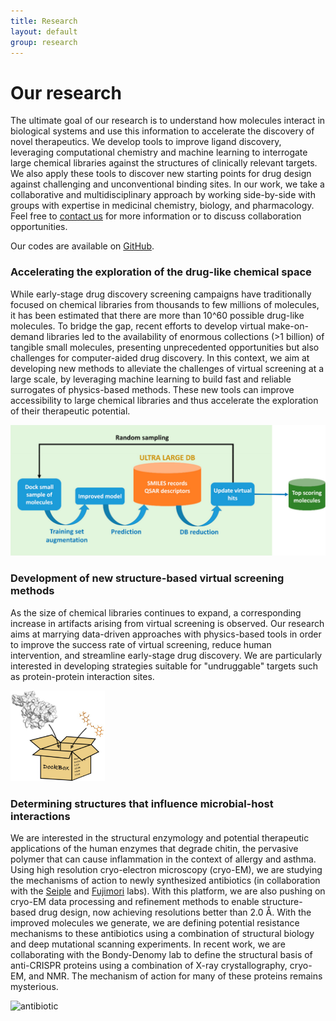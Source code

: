 ```yaml
---
title: Research
layout: default
group: research
---
```


<div class="row">

# Our research
The ultimate goal of our research is to understand how molecules interact in biological systems and use this information to accelerate the discovery of novel therapeutics. We develop tools to improve ligand discovery, leveraging computational chemistry and machine learning to interrogate large chemical libraries against the structures of clinically relevant targets. We also apply these tools to discover new starting points for drug design against challenging and unconventional binding sites. In our work, we take a collaborative and multidisciplinary approach by working side-by-side with groups with expertise in medicinal chemistry, biology, and pharmacology. Feel free to [contact us](https://gentile-lab.github.io/) for more information or to discuss collaboration opportunities.

Our codes are available on [GitHub](https://github.com/gentile-lab).
<br>

</div>

<div class="row">

### Accelerating the exploration of the drug-like chemical space

<div class="col-md-7 order-md-1">

While early-stage drug discovery screening campaigns have traditionally focused on chemical libraries from thousands to few millions of molecules, it has been estimated that there are more than 10^60 possible drug-like molecules. To bridge the gap, recent efforts to develop virtual make-on-demand libraries led to the availability of enormous collections (>1 billion) of tangible small molecules, presenting unprecedented opportunities but also challenges for computer-aided drug discovery. In this context, we aim at developing new methods to alleviate the challenges of virtual screening at a large scale, by leveraging machine learning to build fast and reliable surrogates of physics-based methods. These new tools can improve accessibility to large chemical libraries and thus accelerate the exploration of their therapeutic potential.

</div>
<div class="col-md-5 order-md-2 align-self-center">
<img class="img-fluid" src="/static/img/res/dd.png" alt="qFit">

</div>
</div>
<div class="row">

### Development of new structure-based virtual screening methods

<div class="col-md-7 order-md-2">

As the size of chemical libraries continues to expand, a corresponding increase in artifacts arising from virtual screening is observed. Our research aims at marrying data-driven approaches with physics-based tools in order to improve the success rate of virtual screening, reduce human intervention, and streamline early-stage drug discovery. We are particularly interested in developing strategies suitable for "undruggable" targets such as protein-protein interaction sites.
</div>

<div class="col-md-5 order-md-1 align-self-center">
<img class="img-fluid" src="/static/img/res/db.png" alt="qFit", width=30%">
</div>
</div>
<div class="row">

### Determining structures that influence microbial-host interactions

<div class="col-md-7 order-md-1 ">

We are interested in the structural enzymology and potential therapeutic applications of the human enzymes that degrade chitin, the pervasive polymer that can cause inflammation in the context of allergy and asthma. Using high resolution cryo-electron microscopy (cryo-EM), we are studying the mechanisms of action to newly synthesized antibiotics (in collaboration with the [Seiple](https://seiplegroup.ucsf.edu/) and [Fujimori](https://fujimorilab.ucsf.edu) labs). With this platform, we are also pushing on cryo-EM data processing and refinement methods to enable structure-based drug design, now achieving resolutions better than 2.0 Å. With the improved molecules we generate, we are defining potential resistance mechanisms to these antibiotics using a combination of structural biology and deep mutational scanning experiments. In recent work, we are collaborating with the Bondy-Denomy lab to define the structural basis of anti-CRISPR proteins using a combination of X-ray crystallography, cryo-EM, and NMR. The mechanism of action for many of these proteins remains mysterious.
</div>

<div class="col-md-3 order-md-2 align-self-center">

<img class="img-fluid" src="/static/img/pub/2019_li_pellegrino.jpg" alt="antibiotic">
</div>
</div>
<div class="row">

</div>

